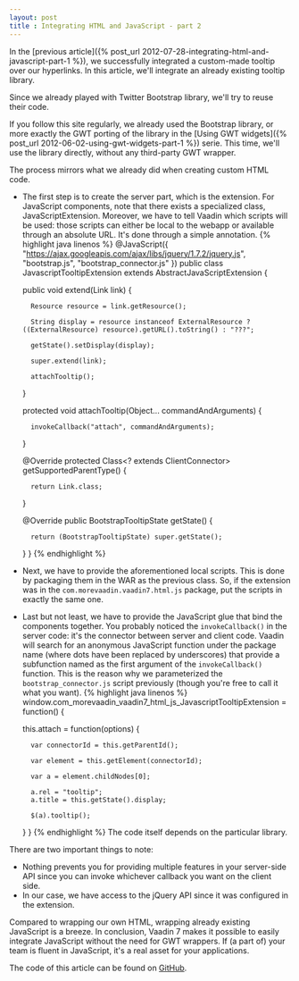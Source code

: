 ```yaml
---
layout: post
title : Integrating HTML and JavaScript - part 2
---
```


In the [previous article]({% post_url 2012-07-28-integrating-html-and-javascript-part-1 %}), we successfully integrated a custom-made tooltip over our hyperlinks. In this article, we'll integrate an already existing tooltip library.

Since we already played with Twitter Bootstrap library, we'll try to reuse their code.

If you follow this site regularly, we already used the Bootstrap library, or more exactly the GWT porting of the library in the [Using GWT widgets]({% post_url 2012-06-02-using-gwt-widgets-part-1 %}) serie. This time, we'll use the library directly, without any third-party GWT wrapper.

The process mirrors what we already did when creating custom HTML code.

+ The first step is to create the server part, which is the extension. For JavaScript components, note that there exists a specialized class, JavaScriptExtension. Moreover, we have to tell Vaadin which scripts will be used: those scripts can either be local to the webapp or available through an absolute URL. It's done through a simple annotation. 
{% highlight java linenos %}
@JavaScript({ "https://ajax.googleapis.com/ajax/libs/jquery/1.7.2/jquery.js", "bootstrap.js", "bootstrap_connector.js" })
public class JavascriptTooltipExtension extends AbstractJavaScriptExtension {
 
    public void extend(Link link) {
 
        Resource resource = link.getResource();
 
        String display = resource instanceof ExternalResource ? ((ExternalResource) resource).getURL().toString() : "???";
 
        getState().setDisplay(display);
 
        super.extend(link);
         
        attachTooltip();
    }
 
    protected void attachTooltip(Object... commandAndArguments) {
 
        invokeCallback("attach", commandAndArguments);
    }
 
    @Override
    protected Class<? extends ClientConnector> getSupportedParentType() {
 
        return Link.class;
    }
 
    @Override
    public BootstrapTooltipState getState() {
 
        return (BootstrapTooltipState) super.getState();
    }
}
{% endhighlight %}
+ Next, we have to provide the aforementioned local scripts. This is done by packaging them in the WAR as the previous class. So, if the extension was in the `com.morevaadin.vaadin7.html.js` package, put the scripts in exactly the same one.
+ Last but not least, we have to provide the JavaScript glue that bind the components together. You probably noticed the `invokeCallback()` in the server code: it's the connector between server and client code. Vaadin will search for an anonymous JavaScript function under the package name (where dots have been replaced by underscores) that provide a subfunction named as the first argument of the `invokeCallback()` function. This is the reason why we parameterized the `bootstrap_connector.js` script previously (though you're free to call it what you want).
{% highlight java linenos %}
window.com_morevaadin_vaadin7_html_js_JavascriptTooltipExtension = function() {
 
    this.attach = function(options) {
 
        var connectorId = this.getParentId();
 
        var element = this.getElement(connectorId);
 
        var a = element.childNodes[0];
         
        a.rel = "tooltip";
        a.title = this.getState().display;
 
        $(a).tooltip();
    }
}
{% endhighlight %}
The code itself depends on the particular library.

There are two important things to note:

+ Nothing prevents you for providing multiple features in your server-side API since you can invoke whichever callback you want on the client side.
+ In our case, we have access to the jQuery API since it was configured in the extension.

Compared to wrapping our own HTML, wrapping already existing JavaScript is a breeze. In conclusion, Vaadin 7 makes it possible to easily integrate JavaScript without the need for GWT wrappers. If (a part of) your team is fluent in JavaScript, it's a real asset for your applications.

The code of this article can be found on [GitHub](https://github.com/nfrankel/More-Vaadin/tree/master/html-js-integration).
